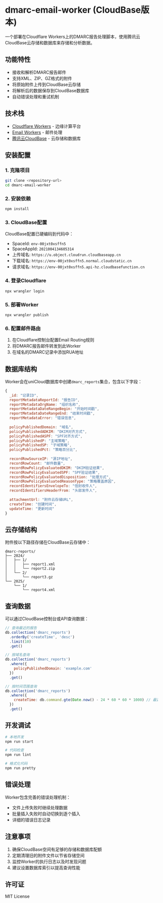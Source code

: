 # dmarc-email-worker (CloudBase版本)

一个部署在Cloudflare Workers上的DMARC报告处理脚本，使用腾讯云CloudBase云存储和数据库来存储和分析数据。

## 功能特性

- 接收和解析DMARC报告邮件
- 支持XML、ZIP、GZ格式的附件
- 将原始附件上传到CloudBase云存储
- 将解析后的数据保存到CloudBase数据库
- 自动错误处理和重试机制

## 技术栈

- [Cloudflare Workers](https://workers.cloudflare.com/) - 边缘计算平台
- [Email Workers](https://developers.cloudflare.com/email-routing/email-workers/) - 邮件处理
- [腾讯云CloudBase](https://cloud.tencent.com/product/tcb) - 云存储和数据库

## 安装配置

### 1. 克隆项目
```bash
git clone <repository-url>
cd dmarc-email-worker
```

### 2. 安装依赖
```bash
npm install
```

### 3. CloudBase配置
CloudBase配置已硬编码到代码中：
- SpaceId: `env-00jxt0xsffn5`
- SpaceAppId: `2021004134605314`
- 上传域名: `https://u.object.cloudrun.cloudbaseapp.cn`
- 下载域名: `https://env-00jxt0xsffn5.normal.cloudstatic.cn`
- 请求域名: `https://env-00jxt0xsffn5.api-hz.cloudbasefunction.cn`

### 4. 登录Cloudflare
```bash
npx wrangler login
```

### 5. 部署Worker
```bash
npx wrangler publish
```

### 6. 配置邮件路由
1. 在Cloudflare控制台配置Email Routing规则
2. 将DMARC报告邮件转发到此Worker
3. 在域名的DMARC记录中添加RUA地址

## 数据库结构

Worker会在uniCloud数据库中创建`dmarc_reports`集合，包含以下字段：

```javascript
{
  _id: "记录ID",
  reportMetadataReportId: "报告ID",
  reportMetadataOrgName: "组织名称",
  reportMetadataDateRangeBegin: "开始时间戳",
  reportMetadataDateRangeEnd: "结束时间戳",
  reportMetadataError: "错误信息",
  
  policyPublishedDomain: "域名",
  policyPublishedADKIM: "DKIM对齐方式",
  policyPublishedASPF: "SPF对齐方式",
  policyPublishedP: "主域策略",
  policyPublishedSP: "子域策略",
  policyPublishedPct: "策略百分比",
  
  recordRowSourceIP: "源IP地址",
  recordRowCount: "邮件数量",
  recordRowPolicyEvaluatedDKIM: "DKIM验证结果",
  recordRowPolicyEvaluatedSPF: "SPF验证结果",
  recordRowPolicyEvaluatedDisposition: "处理方式",
  recordRowPolicyEvaluatedReasonType: "策略覆盖原因",
  recordIdentifiersEnvelopeTo: "信封收件人",
  recordIdentifiersHeaderFrom: "头部发件人",
  
  attachmentUrl: "附件云存储URL",
  createTime: "创建时间",
  updateTime: "更新时间"
}
```

## 云存储结构

附件按以下路径存储在CloudBase云存储中：
```
dmarc-reports/
├── 2024/
│   ├── 1/
│   │   ├── report1.xml
│   │   └── report2.zip
│   └── 2/
│       └── report3.gz
└── 2025/
    └── 1/
        └── report4.xml
```

## 查询数据

可以通过CloudBase控制台或API查询数据：

```javascript
// 查询最近的报告
db.collection('dmarc_reports')
  .orderBy('createTime', 'desc')
  .limit(10)
  .get()

// 按域名查询
db.collection('dmarc_reports')
  .where({
    policyPublishedDomain: 'example.com'
  })
  .get()

// 按时间范围查询
db.collection('dmarc_reports')
  .where({
    createTime: db.command.gte(Date.now() - 24 * 60 * 60 * 1000) // 最近24小时
  })
  .get()
```

## 开发调试

```bash
# 本地开发
npm run start

# 代码检查
npm run lint

# 格式化代码
npm run pretty
```

## 错误处理

Worker包含完善的错误处理机制：
- 文件上传失败时继续处理数据
- 批量插入失败时自动切换到逐个插入
- 详细的错误日志记录

## 注意事项

1. 确保CloudBase空间有足够的存储和数据库配额
2. 定期清理旧的附件文件以节省存储空间
3. 监控Worker的执行日志以及时发现问题
4. 建议设置数据库索引以提高查询性能

## 许可证

MIT License